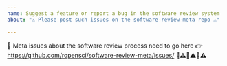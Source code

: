 ```yaml
---
name: Suggest a feature or report a bug in the software review system
about: "⚠️ Please post such issues on the software-review-meta repo ⚠️"

---
```


🚨 Meta issues about the software review process need to go here 👉 https://github.com/ropensci/software-review-meta/issues/
🚨⚠️🚨⚠️🚨⚠️
